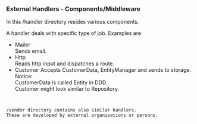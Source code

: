 ### External Handlers - Components/Middleware

In this /handler directory resides various components.  

A handler deals with specific type of job.
Examples are 
   + Mailer   
   Sends email.
   + Http  
   Reads http input and dispatches a route.
   + Customer 
   Accepts CustomerData, EntityManager and sends to storage.  
   Notice:  
   CustomerData is called Entity in DDD.   
   Customer might look similar to Repository.
   ```


/vendor directory contains also similar handlers.  
These are developed by external organisations or persons.